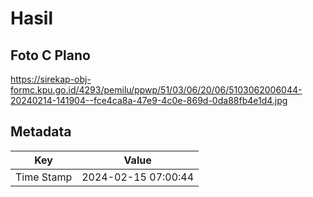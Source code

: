 # Hasil

## Foto C Plano

https://sirekap-obj-formc.kpu.go.id/4293/pemilu/ppwp/51/03/06/20/06/5103062006044-20240214-141904--fce4ca8a-47e9-4c0e-869d-0da88fb4e1d4.jpg


## Metadata

| Key        | Value               |
| ---------- | ------------------- |
| Time Stamp | 2024-02-15 07:00:44 |



